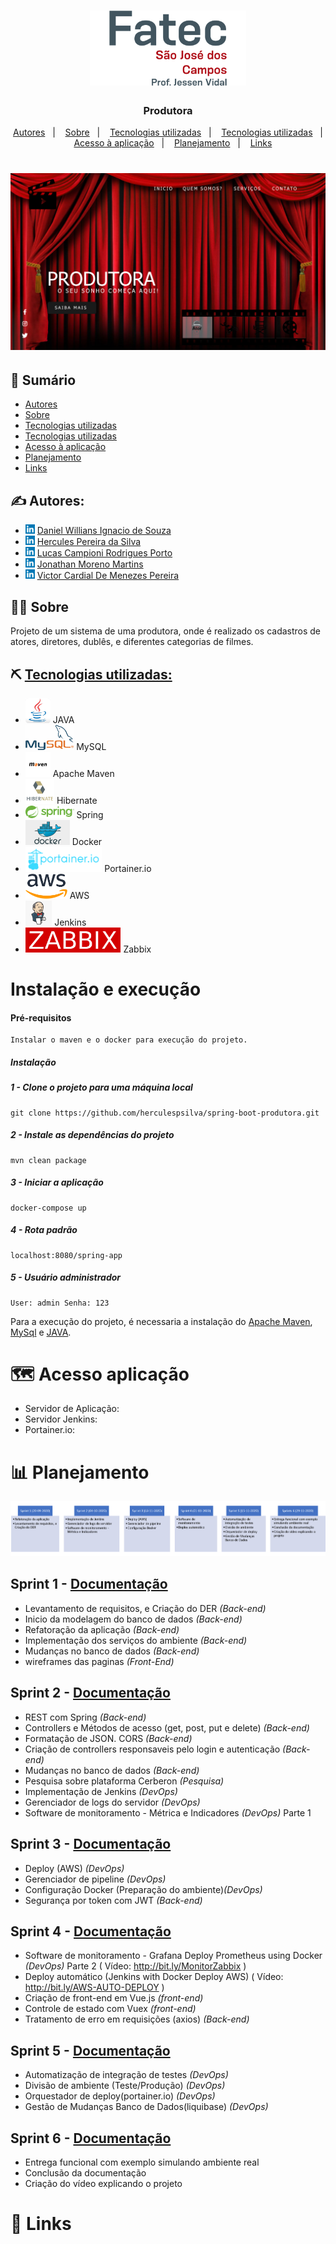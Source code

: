 <h1 align="center">
    <img alt="Gobarber" src="imagem/logo_fatecsjc.png" width="250px" />
</h1>

<h3 align="center">Produtora</h3>
<p align="center">
  <a href="#authors">Autores</a>&nbsp;&nbsp;&nbsp;|&nbsp;&nbsp;&nbsp;
  <a href="#about">Sobre</a>&nbsp;&nbsp;&nbsp;|&nbsp;&nbsp;&nbsp;
  <a href="#tech_utilizadas">Tecnologias utilizadas</a>&nbsp;&nbsp;&nbsp;|&nbsp;&nbsp;&nbsp;
  <a href="#installd">Tecnologias utilizadas</a>&nbsp;&nbsp;&nbsp;|&nbsp;&nbsp;&nbsp;
  <a href="#app">Acesso à aplicação</a>&nbsp;&nbsp;&nbsp;|&nbsp;&nbsp;&nbsp;
  <a href="#app">Planejamento</a>&nbsp;&nbsp;&nbsp;|&nbsp;&nbsp;&nbsp;
  <a href="#links">Links</a>
</p>

<h1 align="center">
    <img alt="GoBarber" src="imagem/home.png" />
</h1>

## 📝 Sumário
- [Autores](#authors)
- [Sobre](#about)
- [Tecnologias utilizadas](#tech_utilizadas)
- [Tecnologias utilizadas](#install)
- [Acesso à aplicação](#app)
- [Planejamento](#app)
- [Links](#links)

## ✍️ Autores:  <a name = "authors"></a>
- <img src="imagem\linkedln.png" height=15px> [Daniel Willians Ignacio de Souza](https://www.linkedin.com/in/danielwisouza/)
- <img src="imagem\linkedln.png" height=15px> [Hercules Pereira da Silva](https://www.linkedin.com/in/hercules-pereira) 
- <img src="imagem\linkedln.png" height=15px> [Lucas Campioni Rodrigues Porto](https://www.linkedin.com/in/lucascampioni/) 
- <img src="imagem\linkedln.png" height=15px> [Jonathan Moreno Martins](https://www.linkedin.com/in/jonathanmmartins/) 
- <img src="imagem\linkedln.png" height=15px> [Victor Cardial De Menezes Pereira](https://www.linkedin.com/in/victor-cardial-de-menezes-pereira-67491018a/) 

## 🕵🏼 Sobre <a name = "about"></a>

Projeto de um sistema de uma produtora, onde é realizado os cadastros de atores, diretores, dublês, e diferentes categorias de filmes.


## ⛏️ [Tecnologias utilizadas:](https://github.com/herculespsilva/spring-boot-produtora/tree/master/docs/Tecnologias.md)  <a name = "tech_utilizadas"></a>
- [<img src="imagem\java.jpg" height=40px>](https://www.oracle.com/br/Java/) JAVA
- [<img src="imagem\mysql.png" height=40px>](https://www.mysql.com//) MySQL
- [<img src="imagem\maven.jpg" height=40px>](https://maven.apache.org/) Apache Maven
- [<img src="imagem\hibernate.png" height=40px>](https://hibernate.org/) Hibernate
- [<img src="imagem\spring.png" height=20px>](https://spring.io/) Spring
- [<img src="imagem\docker.png" height=40px>](https://www.docker.com/) Docker
- [<img src="imagem\portainer.io.png" height=40px>](https://www.zabbix.com/) Portainer.io
- [<img src="imagem\aws.png" height=40px>](https://aws.amazon.com/pt/) AWS
- [<img src="imagem\jenkins.png" height=40px>](https://www.jenkins.io/) Jenkins
- [<img src="imagem\zabbix.png" height=40px>](https://www.zabbix.com/) Zabbix

#  Instalação e execução  <a name = "tinstall"></a>
#### Pré-requisitos
```
Instalar o maven e o docker para execução do projeto.
```

##### Instalação
##### 1 - Clone o projeto para uma máquina local
```
git clone https://github.com/herculespsilva/spring-boot-produtora.git
```
##### 2 - Instale as dependências do projeto
```
mvn clean package
```
##### 3 - Iniciar a aplicação
```
docker-compose up
```
##### 4 - Rota padrão
```
localhost:8080/spring-app
```
##### 5 - Usuário administrador
```
User: admin Senha: 123
```
Para a execução do projeto, é necessaria a instalação do [Apache Maven](#tecnologias-utilizadas), [MySql](#tecnologias-utilizadas) e [JAVA](#tecnologias-utilizadas).
# 🗺️ Acesso aplicação <a name = "app"></a> 
- Servidor de Aplicação:
- Servidor Jenkins:
- Portainer.io:

# 📊 Planejamento <a name = "planejamento"></a>

<img src="imagem/Sprints.png" alt="Project logo"></a>
## Sprint 1 - [Documentação](https://github.com/herculespsilva/spring-boot-produtora/tree/master/docs/1entrega.md)
- Levantamento de requisitos, e Criação do DER *(Back-end)*
- Inicio da modelagem do banco de dados *(Back-end)*
- Refatoração da aplicação *(Back-end)*
- Implementação dos serviços do ambiente *(Back-end)*
- Mudanças no banco de dados *(Back-end)*
- wireframes das paginas *(Front-End)*

## Sprint 2 - [Documentação](https://github.com/herculespsilva/spring-boot-produtora/tree/master/docs/2entrega.md)
- REST com Spring *(Back-end)*
- Controllers e Métodos de acesso (get, post, put e delete) *(Back-end)*
- Formatação de JSON. CORS *(Back-end)*
- Criação de controllers responsaveis pelo login e autenticação *(Back-end)*
- Mudanças no banco de dados *(Back-end)*
- Pesquisa sobre plataforma Cerberon *(Pesquisa)*
- Implementação de Jenkins *(DevOps)*
- Gerenciador de logs do servidor *(DevOps)*
- Software de monitoramento - Métrica e Indicadores *(DevOps)* Parte 1

## Sprint 3 - [Documentação](https://github.com/herculespsilva/spring-boot-produtora/tree/master/docs/3entrega.md)
- Deploy (AWS) *(DevOps)*
- Gerenciador de pipeline *(DevOps)* 
- Configuração Docker (Preparação do ambiente)*(DevOps)*
- Segurança por token com JWT *(Back-end)*

## Sprint 4 - [Documentação](https://github.com/herculespsilva/spring-boot-produtora/tree/master/docs/4entrega.md)
- Software de monitoramento - Grafana Deploy Prometheus using Docker *(DevOps)* Parte 2 ( Vídeo: http://bit.ly/MonitorZabbix )
- Deploy automático (Jenkins with Docker Deploy AWS) ( Vídeo: http://bit.ly/AWS-AUTO-DEPLOY )
- Criação de front-end em Vue.js *(front-end)*
- Controle de estado com Vuex *(front-end)*
- Tratamento de erro em requisições (axios) *(Back-end)*

## Sprint 5 - [Documentação](https://github.com/herculespsilva/spring-boot-produtora/tree/master/docs/5entrega.md)
- Automatização de integração de testes *(DevOps)* 
- Divisão de ambiente (Teste/Produção) *(DevOps)* 
- Orquestador de deploy(portainer.io) *(DevOps)*
- Gestão de Mudanças Banco de Dados(liquibase) *(DevOps)*

## Sprint 6 - [Documentação](https://github.com/herculespsilva/spring-boot-produtora/tree/master/docs/6entrega.md)
- Entrega funcional com exemplo simulando ambiente real
- Conclusão da documentação
- Criação do vídeo explicando o projeto

# 💾 Links <a name = "links"></a>
